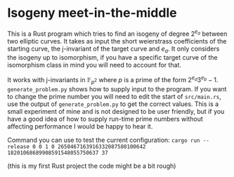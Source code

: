 # Isogeny meet-in-the-middle

This is a Rust program which tries to find an isogeny of degree $2^{e_a}$ between two elliptic curves. It takes as input the short weierstrass coefficients of the starting curve, the j-invariant of the target curve and $e_a$. It only considers the isogeny up to isomorphism, if you have a specific target curve of the isomorphism class in mind you will need to account for that.

It works with j-invariants in $\mathbb{F}_{p^2}$ where $p$ is a prime of the form $2^{e_a} 3^{e_b} - 1$. `generate_problem.py` shows how to supply input to the program. If you want to change the prime number you will need to edit the start of `src/main.rs`, use the output of `generate_problem.py` to get the correct values. This is a small experiment of mine and is not designed to be user friendly, but if you have a good idea of how to supply run-time prime numbers without affecting performance I would be happy to hear it.

Command you can use to test the current configuration:
`cargo run --release 0 0 1 0 2650467163916332087580100642 18201068689908591548055750637 37`

(this is my first Rust project the code might be a bit rough)